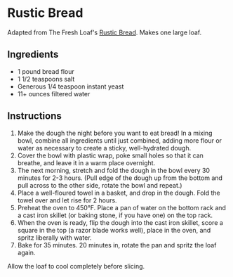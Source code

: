# Rustic Bread

Adapted from The Fresh Loaf's [Rustic Bread](http://www.thefreshloaf.com/recipes/rusticbread). Makes one large loaf.

## Ingredients

- 1 pound bread flour
- 1 1/2 teaspoons salt
- Generous 1/4 teaspoon instant yeast
- 11+ ounces filtered water

## Instructions

1. Make the dough the night before you want to eat bread! In a mixing bowl, combine all ingredients until just combined, adding more flour or water as necessary to create a sticky, well-hydrated dough.
2. Cover the bowl with plastic wrap, poke small holes so that it can breathe, and leave it in a warm place overnight.
3. The next morning, stretch and fold the dough in the bowl every 30 minutes for 2-3 hours. (Pull edge of the dough up from the bottom and pull across to the other side, rotate the bowl and repeat.)
4. Place a well-floured towel in a basket, and drop in the dough. Fold the towel over and let rise for 2 hours.
5. Preheat the oven to 450°F. Place a pan of water on the bottom rack and a cast iron skillet (or baking stone, if you have one) on the top rack.
6. When the oven is ready, flip the dough into the cast iron skillet, score a square in the top (a razor blade works well), place in the oven, and spritz liberally with water.
7. Bake for 35 minutes. 20 minutes in, rotate the pan and spritz the loaf again.

Allow the loaf to cool completely before slicing.
